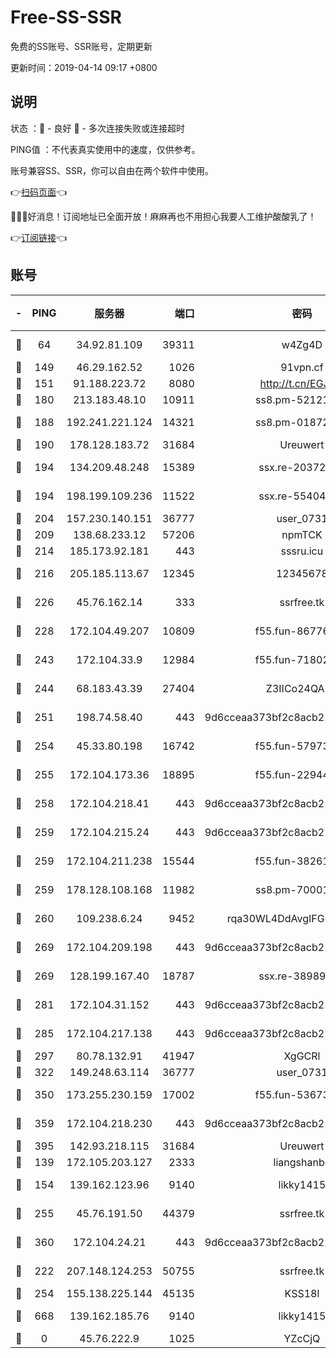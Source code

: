 # Free-SS-SSR

免费的SS账号、SSR账号，定期更新

更新时间：2019-04-14 09:17 +0800

## 说明

状态     ：🙂 - 良好 🙁 - 多次连接失败或连接超时

PING值   ：不代表真实使用中的速度，仅供参考。

账号兼容SS、SSR，你可以自由在两个软件中使用。

👉[扫码页面](https://liesauer.github.io/Free-SS-SSR/)👈

🎉🎉🎉好消息！订阅地址已全面开放！麻麻再也不用担心我要人工维护酸酸乳了！

👉[订阅链接](https://www.liesauer.net/yogurt/subscribe?ACCESS_TOKEN=DAYxR3mMaZAsaqUb)👈

## 账号

|-|PING|服务器|端口|密码|加密方式|区域|
|:----:|:----:|:-----:|-----:|:----:|:----:|:----:|
|🙂|64|34.92.81.109|39311|w4Zg4D|chacha20-ietf|US|
|🙂|149|46.29.162.52|1026|91vpn.cf|rc4-md5|RU|
|🙂|151|91.188.223.72|8080|http://t.cn/EGJIyrl|rc4-md5|RU|
|🙂|180|213.183.48.10|10911|ss8.pm-52121275|rc4-md5|RU|
|🙂|188|192.241.221.124|14321|ss8.pm-01872042|aes-256-cfb|US|
|🙂|190|178.128.183.72|31684|Ureuwert|chacha20|US|
|🙂|194|134.209.48.248|15389|ssx.re-20372866|aes-256-cfb|US|
|🙂|194|198.199.109.236|11522|ssx.re-55404075|aes-256-cfb|US|
|🙂|204|157.230.140.151|36777|user_0731|chacha20|US|
|🙂|209|138.68.233.12|57206|npmTCK|rc4-md5|US|
|🙂|214|185.173.92.181|443|sssru.icu|rc4-md5|RU|
|🙂|216|205.185.113.67|12345|12345678|aes-256-cfb|US|
|🙂|226|45.76.162.14|333|ssrfree.tk|aes-256-cfb|SG|
|🙂|228|172.104.49.207|10809|f55.fun-86776803|aes-256-cfb|SG|
|🙂|243|172.104.33.9|12984|f55.fun-71802575|aes-256-cfb|SG|
|🙂|244|68.183.43.39|27404|Z3IICo24QAHu|aes-256-cfb|GB|
|🙂|251|198.74.58.40|443|9d6cceaa373bf2c8acb22e60b6a58be6|aes-256-cfb|US|
|🙂|254|45.33.80.198|16742|f55.fun-57973191|aes-256-cfb|US|
|🙂|255|172.104.173.36|18895|f55.fun-22944389|aes-256-cfb|SG|
|🙂|258|172.104.218.41|443|9d6cceaa373bf2c8acb22e60b6a58be6|aes-256-cfb|US|
|🙂|259|172.104.215.24|443|9d6cceaa373bf2c8acb22e60b6a58be6|aes-256-cfb|US|
|🙂|259|172.104.211.238|15544|f55.fun-38261112|aes-256-cfb|US|
|🙂|259|178.128.108.168|11982|ss8.pm-70001464|aes-256-cfb|SG|
|🙂|260|109.238.6.24|9452|rqa30WL4DdAvgIFG6Fs3znzTa|aes-256-cfb|FR|
|🙂|269|172.104.209.198|443|9d6cceaa373bf2c8acb22e60b6a58be6|aes-256-cfb|US|
|🙂|269|128.199.167.40|18787|ssx.re-38989807|aes-256-cfb|SG|
|🙂|281|172.104.31.152|443|9d6cceaa373bf2c8acb22e60b6a58be6|aes-256-cfb|US|
|🙂|285|172.104.217.138|443|9d6cceaa373bf2c8acb22e60b6a58be6|aes-256-cfb|US|
|🙂|297|80.78.132.91|41947|XgGCRl|rc4-md5|DE|
|🙂|322|149.248.63.114|36777|user_0731|chacha20|CA|
|🙂|350|173.255.230.159|17002|f55.fun-53673296|aes-256-cfb|US|
|🙂|359|172.104.218.230|443|9d6cceaa373bf2c8acb22e60b6a58be6|aes-256-cfb|US|
|🙂|395|142.93.218.115|31684|Ureuwert|chacha20|IN|
|🙂|139|172.105.203.127|2333|liangshanbo|chacha20|JP|
|🙂|154|139.162.123.96|9140|likky1415|aes-256-cfb|JP|
|🙂|255|45.76.191.50|44379|ssrfree.tk|aes-256-cfb|SG|
|🙂|360|172.104.24.21|443|9d6cceaa373bf2c8acb22e60b6a58be6|aes-256-cfb|US|
|🙁|222|207.148.124.253|50755|ssrfree.tk|aes-256-cfb|SG|
|🙁|254|155.138.225.144|45135|KSS18l|rc4-md5|US|
|🙁|668|139.162.185.76|9140|likky1415|aes-256-cfb|DE|
|🙁|0|45.76.222.9|1025|YZcCjQ|rc4-md5|JP|
